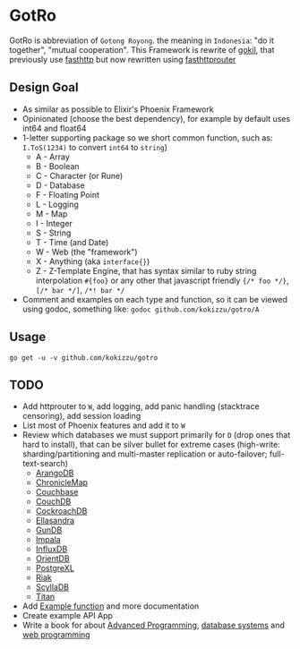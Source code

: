 # GotRo

GotRo is abbreviation of `Gotong Royong`. the meaning in `Indonesia`: "do it together", "mutual cooperation". 
This Framework is rewrite of [gokil](gitlab.com/kokizzu/gokil), that previously use [fasthttp](https://github.com/julienschmidt/httprouter) but now rewritten using [fasthttprouter](github.com/buaazp/fasthttprouter)

## Design Goal
- As similar as possible to Elixir's Phoenix Framework
- Opinionated (choose the best dependency), for example by default uses int64 and float64
- 1-letter supporting package so we short common function, such as: `I.ToS(1234)` to convert `int64` to `string`)
  - A - Array
  - B - Boolean
  - C - Character (or Rune)
  - D - Database
  - F - Floating Point
  - L - Logging
  - M - Map
  - I - Integer
  - S - String
  - T - Time (and Date)
  - W - Web (the "framework")
  - X - Anything (aka `interface{}`)
  - Z - Z-Template Engine, that has syntax similar to ruby string interpolation `#{foo}` or any other that javascript friendly `{/* foo */}`, `[/* bar */]`, `/*! bar */`
- Comment and examples on each type and function, so it can be viewed using godoc, something like: `godoc github.com/kokizzu/gotro/A`

## Usage

`go get -u -v github.com/kokizzu/gotro`

## TODO

- Add httprouter to `W`, add logging, add panic handling (stacktrace censoring), add session loading
- List most of Phoenix features and add it to `W`
- Review which databases we must support primarily for `D` (drop ones that hard to install), that can be silver bullet for extreme cases (high-write: sharding/partitioning and multi-master replication or auto-failover; full-text-search) 
  - [ArangoDB](https://www.arangodb.com/)
  - [ChronicleMap](http://chronicle.software/products/chronicle-map/)
  - [Couchbase](http://couchbase.com)
  - [CouchDB](http://couchdb.apache.org/)
  - [CockroachDB](https://www.cockroachlabs.com/)
  - [Ellasandra](https://github.com/strapdata/elassandra)
  - [GunDB](http://gundb.github.io)
  - [Impala](http://impala.apache.org/)
  - [InfluxDB](https://docs.influxdata.com/influxdb)
  - [OrientDB](http://orientdb.com)
  - [PostgreXL](http://www.postgres-xl.org/)
  - [Riak](http://docs.basho.com/riak)
  - [ScyllaDB](http://www.scylladb.com)
  - [Titan](http://titan.thinkaurelius.com/)
- Add [Example function](https://blog.golang.org/examples) and more documentation 
- Create example API App
- Write a book for about [Advanced Programming](https://goo.gl/X4BIlM), [database systems](https://goo.gl/uR8iVB) and [web programming](https://goo.gl/Bl3fPE)